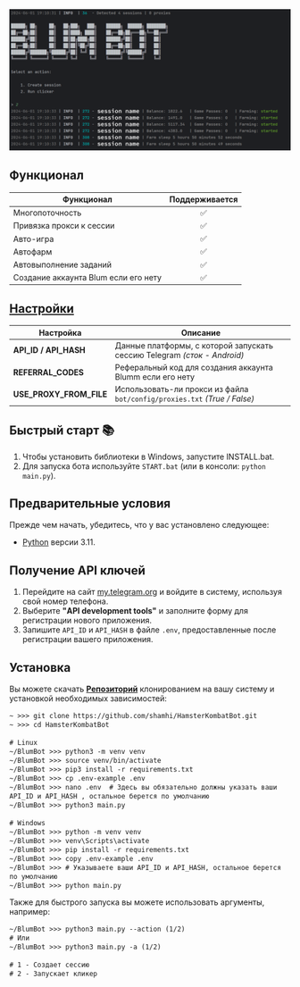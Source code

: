 <img src="./.github/images/image.png" alt="">

## Функционал

| Функционал                           | Поддерживается |
|--------------------------------------|:--------------:|
| Многопоточность                      |       ✅        |
| Привязка прокси к сессии             |       ✅        |
| Авто-игра                            |       ✅        |
| Автофарм                             |       ✅        |
| Автовыполнение заданий               |       ✅        |
| Создание аккаунта Blum если его нету |       ✅        |

## [Настройки](./.env-example)

| Настройка               | Описание                                                                  |
|-------------------------|---------------------------------------------------------------------------|
| **API_ID / API_HASH**   | Данные платформы, с которой запускать сессию Telegram _(сток - Android)_  |
| **REFERRAL_CODES**      | Реферальный код для создания аккаунта Blumm если его нету                 |
| **USE_PROXY_FROM_FILE** | Использовать-ли прокси из файла `bot/config/proxies.txt` _(True / False)_ |

## Быстрый старт 📚

1. Чтобы установить библиотеки в Windows, запустите INSTALL.bat.
2. Для запуска бота используйте `START.bat` (или в консоли: `python main.py`).

## Предварительные условия

Прежде чем начать, убедитесь, что у вас установлено следующее:

- [Python](https://www.python.org/downloads/) версии 3.11.

## Получение API ключей

1. Перейдите на сайт [my.telegram.org](https://my.telegram.org) и войдите в систему, используя свой номер телефона.
2. Выберите **"API development tools"** и заполните форму для регистрации нового приложения.
3. Запишите `API_ID` и `API_HASH` в файле `.env`, предоставленные после регистрации вашего приложения.

## Установка

Вы можете скачать [**Репозиторий**](https://github.com/fafatypoty/BlumBot) клонированием на вашу систему и
установкой необходимых зависимостей:

```shell
~ >>> git clone https://github.com/shamhi/HamsterKombatBot.git 
~ >>> cd HamsterKombatBot

# Linux
~/BlumBot >>> python3 -m venv venv
~/BlumBot >>> source venv/bin/activate
~/BlumBot >>> pip3 install -r requirements.txt
~/BlumBot >>> cp .env-example .env
~/BlumBot >>> nano .env  # Здесь вы обязательно должны указать ваши API_ID и API_HASH , остальное берется по умолчанию
~/BlumBot >>> python3 main.py

# Windows
~/BlumBot >>> python -m venv venv
~/BlumBot >>> venv\Scripts\activate
~/BlumBot >>> pip install -r requirements.txt
~/BlumBot >>> copy .env-example .env
~/BlumBot >>> # Указываете ваши API_ID и API_HASH, остальное берется по умолчанию
~/BlumBot >>> python main.py
```

Также для быстрого запуска вы можете использовать аргументы, например:

```shell
~/BlumBot >>> python3 main.py --action (1/2)
# Или
~/BlumBot >>> python3 main.py -a (1/2)

# 1 - Создает сессию
# 2 - Запускает кликер
```